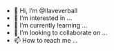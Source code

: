 - 👋 Hi, I’m @Ilaveverball
- 👀 I’m interested in ...
- 🌱 I’m currently learning ...
- 💞️ I’m looking to collaborate on ...
- 📫 How to reach me ...

<!---
Ilaveverball/Ilaveverball is a ✨ special ✨ repository because its `README.md` (this file) appears on your GitHub profile.
You can click the Preview link to take a look at your changes.
--->
